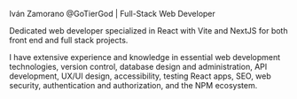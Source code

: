 Iván Zamorano @GoTierGod | Full-Stack Web Developer

Dedicated web developer specialized in React with Vite and
NextJS for both front end and full stack projects.

I have extensive experience and knowledge in essential web
development technologies, version control, database design and
administration, API development, UX/UI design, accessibility,
testing React apps, SEO, web security, authentication and
authorization, and the NPM ecosystem.
